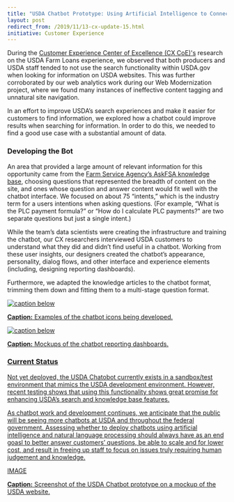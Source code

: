 ```yaml
---
title: "USDA Chatbot Prototype: Using Artificial Intelligence to Connect Customers to Knowledge at Scale"
layout: post
redirect_from: /2019/11/13-cx-update-15.html
initiative: Customer Experience
---
```


During the <a href="https://coe.gsa.gov/coe/customer-experience.html"> Customer Experience Center of Excellence 
(CX CoE)'s</a> research on the USDA Farm Loans experience, we observed that both producers and USDA staff tended to not 
use the search functionality within USDA.gov when looking for information on USDA websites. This was further corroborated 
by our web analytics work during our Web Modernization project, where we found many instances of ineffective content tagging and unnatural site navigation.

In an effort to improve USDA’s search experiences and make it easier for customers to find information, we explored how a 
chatbot could improve results when searching for information. In order to do this, we needed to find a good use case with a 
substantial amount of data.

<h3>Developing the Bot</h3>

An area that provided a large amount of relevant information for this opportunity came from the 
<a href="https://askfsa.custhelp.com/"> Farm Service Agency’s AskFSA knowledge base</a>, choosing questions that represented 
the breadth of content on the site, and ones whose question and answer content would fit well with the chatbot interface. We 
focused on about 75 “intents,” which is the industry term for a users intentions when asking questions. (For example, 
“What is the PLC payment formula?” or “How do I calculate PLC payments?" are two separate questions but just a single intent.)

While the team’s data scientists were creating the infrastructure and training the chatbot, our CX researchers interviewed 
USDA customers to understand what they did and didn’t find useful in a chatbot. Working from these user insights, our 
designers created the chatbot’s appearance, personality, dialog flows, and other interface and experience elements (including, 
designing reporting dashboards). 

Furthermore, we adapted the knowledge articles to the chatbot format, trimming them down and fitting them to a multi-stage 
question format.

<a href="{{site.baseurl}}/images/customer-experience/affordable-housing-journey-map.jpg" target="_blank" rel="noopener noreferrer">
<img src="{{site.baseurl}}/images/customer-experience/affordable-housing-journey-map.jpg" alt="caption below">

**Caption:** Examples of the chatbot icons being developed.

<a href="{{site.baseurl}}/images/customer-experience/affordable-housing-journey-map.jpg" target="_blank" rel="noopener noreferrer">
<img src="{{site.baseurl}}/images/customer-experience/affordable-housing-journey-map.jpg" alt="caption below">

**Caption:** Mockups of the chatbot reporting dashboards.

<h3>Current Status</h3>

Not yet deployed, the USDA Chatobot currently exists in a sandbox/test environment that mimics the USDA development 
environment. However, recent testing shows that using this functionality shows great promise for enhancing USDA’s search 
and knowledge base features. 

As chatbot work and development continues, we anticipate that the public will be seeing more chatbots at USDA and 
throughout the federal government. Assessing whether to deploy chatbots using artificial intelligence and natural language 
processing should always have as an end goasl to better answer customers’ questions,  be able to scale and for lower cost, 
and result in freeing up staff to focus on issues truly requiring human judgement and knowledge.

IMAGE

**Caption:** Screenshot of the USDA Chatbot prototype on a mockup of the USDA website.

